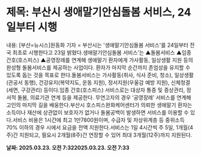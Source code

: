 # **제목: 부산시 생애말기안심돌봄 서비스, 24일부터 시행**

  내용: [부산=뉴시스]원동화 기자 = 부산시는 '생애말기안심돌봄 서비스'를 24일부터 전국 최초로 시행한다고 23일 밝혔다.생애말기안심돌봄 서비스'는 ▲돌봄서비스 ▲임종 간호(호스피스) ▲공영장례를 연계해 생애말기 환자에게 가사활동, 일상생활 지원 등의 완성형 돌봄서비스를 제공하는 사업이다. 환자가 마지막 순간까지 존엄성을 유지할 수 있도록 돕는 것을 목표로 한다.돌봄서비스는 가사활동(취사, 식사 준비, 청소), 일상생활(관공서 동행), 건강유지(복약지도, 운동 지원), 정서지원(우울감 예방 지원), 신체청결 (세면, 구강관리) 등이다.임종 간호(호스피스) 서비스로는 대상자 통증 및 증상관리, 정서적 돌봄, 의료기관 연계 등을 제공한다. 무연고자의 경우 ‘공영장례’ 서비스를 연계해 고인의 마지막 길을 배웅한다.부산시 호스피스완화케어센터가 의뢰한 생애말기 환자는 소득이나 재산에 상관없이 보호자가 없거나 돌봄공백이 발생하면 서비스를 이용할 수 있다.서비스 비용은 1시간에 최고 1만7800원이며, 수급자 및 차상위계층 등 중위소득 70% 이하의 경우 시에서 요금을 전액 지원한다.서비스는 1일 4시간씩 주 5일, 1개월(4주)간 지원되고, 필요시 2개월(8주)간 연장할 수 있어 최대 3개월(12주)까지 지원된다.

  **날짜: 2025.03.23. 오전 7:322025.03.23. 오전 7:33**